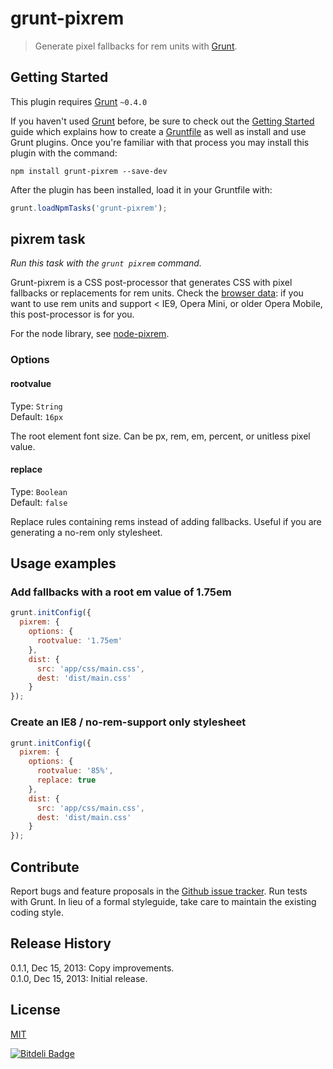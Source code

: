 # grunt-pixrem

> Generate pixel fallbacks for rem units with [Grunt](http://gruntjs.com/).

## Getting Started

This plugin requires [Grunt](http://gruntjs.com/) `~0.4.0`

If you haven't used [Grunt](http://gruntjs.com/) before, be sure to check out the [Getting Started](http://gruntjs.com/getting-started) guide which explains how to create a [Gruntfile](http://gruntjs.com/sample-gruntfile) as well as install and use Grunt plugins. Once you're familiar with that process you may install this plugin with the command:

```shell
npm install grunt-pixrem --save-dev
```

After the plugin has been installed, load it in your Gruntfile with:

```js
grunt.loadNpmTasks('grunt-pixrem');
```

## pixrem task

_Run this task with the `grunt pixrem` command._

Grunt-pixrem is a CSS post-processor that generates CSS with pixel fallbacks or replacements for rem units. Check the [browser data](http://caniuse.com/rem): if you want to use rem units and support < IE9, Opera Mini, or older Opera Mobile, this post-processor is for you.

For the node library, see [node-pixrem](https://github.com/robwierzbowski/node-pixrem).

### Options

#### rootvalue

Type: `String`  
Default: `16px`  

The root element font size. Can be px, rem, em, percent, or unitless pixel value.

#### replace

Type: `Boolean`  
Default: `false`  

Replace rules containing rems instead of adding fallbacks. Useful if you are generating a no-rem only stylesheet.

## Usage examples

### Add fallbacks with a root em value of 1.75em

```js
grunt.initConfig({
  pixrem: {
    options: {
      rootvalue: '1.75em'
    },
    dist: {
      src: 'app/css/main.css',
      dest: 'dist/main.css'
    }
});
```

### Create an IE8 / no-rem-support only stylesheet 

```js
grunt.initConfig({
  pixrem: {
    options: {
      rootvalue: '85%',
      replace: true
    },
    dist: {
      src: 'app/css/main.css',
      dest: 'dist/main.css'
    }
});
```

## Contribute

Report bugs and feature proposals in the [Github issue tracker](https://github.com/robwierzbowski/grunt-pixrem/issues). Run tests with Grunt. In lieu of a formal styleguide, take care to maintain the existing coding style. 

## Release History

0.1.1, Dec 15, 2013: Copy improvements.  
0.1.0, Dec 15, 2013: Initial release.  

## License

[MIT](http://en.wikipedia.org/wiki/MIT_License)


[![Bitdeli Badge](https://d2weczhvl823v0.cloudfront.net/robwierzbowski/grunt-pixrem/trend.png)](https://bitdeli.com/free "Bitdeli Badge")

